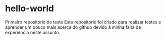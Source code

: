 # hello-world
Primeiro repositório de teste
Este repositório foi criado para realizar testes e aprender um pouco mais acerca do github devido à minha falta de experiência neste assunto.
